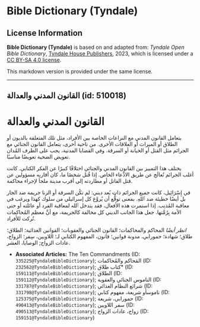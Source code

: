 # Bible Dictionary (Tyndale)

## License Information

**Bible Dictionary (Tyndale)** is based on and adapted from: _Tyndale Open Bible Dictionary_, [Tyndale House Publishers](https://tyndaleopenresources.com/), 2023, which is licensed under a [CC BY-SA 4.0 license](https://creativecommons.org/licenses/by-sa/4.0/legalcode.en).

This markdown version is provided under the same license.



--------------------------------

## القانون المدني والعدالة (id: 510018)

القانون المدني والعدالة
=======================

يتعامل القانون المدني مع النزاعات الخاصة بين الأفراد، مثل تلك المتعلقة بالديون أو الطلاق أو الميراث أو العلاقات الأخرى. من ناحية أخرى، يتعامل القانون الجنائي مع الجرائم مثل القتل أو الخيانة أو السرقة. وفي القضايا المدنية، يجب على الطرف المُدان تعويض الضحية تعويضًا مناسبًا.

يختلف هذا التمييز بين القانون المدني والجنائي اختلافًا كبيرًا عن الفكر الكتابي. كانت أغلب الجرائم تُعالَج عن طريق الادِّعاء الخاص. إذا قُتل شخصًا ما، كان أقاربه مسؤولين عن قتل القاتل أو مطاردته إلى أقرب مدينة ملجأ لإجراء محاكمة.

في إِسْرَائِيل، كانت جميع الجرائم ذات بُعد ديني: لم تكُن السرقة أو الزنا جريمة ضد الجار بل أيضًا خطيئة ضد ٱللهِ. بمعنى توقُّع أن يُروَّع كل إسرائيلي من سلوك كهذا ويرغب في معاقبة المُذنِب. إذا استمرت هذه الأفعال، فقد يتدخل ٱلله لمعاقبة الفرد أو عائلته أو حتى الأمة بِرُمَّتها. جعل هذا الجانب الديني كل مخالفة كالجريمة، مع أنَّ معظم المُحاكمات تُركت للأفراد.

*انظر أيضًا* المحاكم والمحاكمات؛ القانون الجنائي والعقوبات؛ القوانين الغذائية؛ الطلاق؛ طلاق؛ شهادة؛ حمورابي، مدونة قوانين؛ قانون، المفهوم الكتابي لـ؛ اللاويين، سِفر؛ الزواج، عادات الزواج; الوصايا، العشر.

* **Associated Articles:** The Ten Commandments (ID: `335225@TyndaleBibleDictionary`); المَحاكم والمُحاكمات (ID: `232562@TyndaleBibleDictionary`); كتاب طلاق* (ID: `159111@TyndaleBibleDictionary`); الطلاق (ID: `159112@TyndaleBibleDictionary`); الناموس الجنائي والعقوبة (ID: `331787@TyndaleBibleDictionary`); شرائع النظام الغذائي (ID: `331798@TyndaleBibleDictionary`); ناموسأو شريعة، مفهوم كتابي (ID: `125375@TyndaleBibleDictionary`); حمورابي، شريعة (ID: `490413@TyndaleBibleDictionary`); سفر اللاويين (ID: `490513@TyndaleBibleDictionary`); زواج، عادات الزواج (ID: `159151@TyndaleBibleDictionary`)

